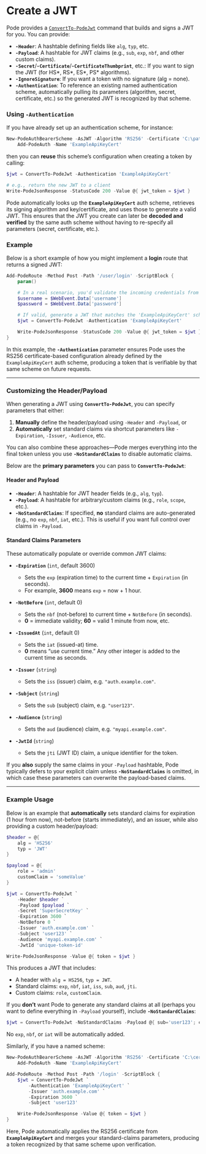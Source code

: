 # Create a JWT

Pode provides a [`ConvertTo-PodeJwt`](../../../../Functions/Authentication/ConvertTo-PodeJwt) command that builds and signs a JWT for you. You can provide:

- **`-Header`**: A hashtable defining fields like `alg`, `typ`, etc.
- **`-Payload`**: A hashtable for JWT claims (e.g., `sub`, `exp`, `nbf`, and other custom claims).
- **`-Secret`**/**`-Certificate`**/**`-CertificateThumbprint`**, etc.: If you want to sign the JWT (for HS*, RS*, ES*, PS* algorithms).
- **`-IgnoreSignature`**: If you want a token with no signature (alg = none).
- **`-Authentication`**: To reference an existing named authentication scheme, automatically pulling its parameters (algorithm, secret, certificate, etc.) so the generated JWT is recognized by that scheme.

### Using `-Authentication`

If you have already set up an authentication scheme, for instance:

```powershell
New-PodeAuthBearerScheme -AsJWT -Algorithm 'RS256' -Certificate 'C:\path\to\cert.pfx' -CertificatePassword (ConvertTo-SecureString "CertPass" -AsPlainText -Force) |
    Add-PodeAuth -Name 'ExampleApiKeyCert'
```

then you can **reuse** this scheme’s configuration when creating a token by calling:

```powershell
$jwt = ConvertTo-PodeJwt -Authentication 'ExampleApiKeyCert'

# e.g., return the new JWT to a client
Write-PodeJsonResponse -StatusCode 200 -Value @{ jwt_token = $jwt }
```

Pode automatically looks up the **`ExampleApiKeyCert`** auth scheme, retrieves its signing algorithm and key/certificate, and uses those to generate a valid JWT. This ensures that the JWT you create can later be **decoded and verified** by the same auth scheme without having to re-specify all parameters (secret, certificate, etc.).

### Example

Below is a short example of how you might implement a **login** route that returns a signed JWT:

```powershell
Add-PodeRoute -Method Post -Path '/user/login' -ScriptBlock {
    param()

    # In a real scenario, you'd validate the incoming credentials from $WebEvent.data
    $username = $WebEvent.Data['username']
    $password = $WebEvent.Data['password']

    # If valid, generate a JWT that matches the 'ExampleApiKeyCert' scheme
    $jwt = ConvertTo-PodeJwt -Authentication 'ExampleApiKeyCert'

    Write-PodeJsonResponse -StatusCode 200 -Value @{ jwt_token = $jwt }
}
```

In this example, the **`-Authentication`** parameter ensures Pode uses the RS256 certificate-based configuration already defined by the `ExampleApiKeyCert` auth scheme, producing a token that is verifiable by that same scheme on future requests.

---

### Customizing the Header/Payload

When generating a JWT using **`ConvertTo-PodeJwt`**, you can specify parameters that either:

1. **Manually** define the header/payload using `-Header` and `-Payload`, or
2. **Automatically** set standard claims via shortcut parameters like `-Expiration`, `-Issuer`, `-Audience`, etc.

You can also combine these approaches—Pode merges everything into the final token unless you use **`-NoStandardClaims`** to disable automatic claims.

Below are the **primary parameters** you can pass to **`ConvertTo-PodeJwt`**:

#### Header and Payload

- **`-Header`**: A hashtable for JWT header fields (e.g., `alg`, `typ`).
- **`-Payload`**: A hashtable for arbitrary/custom claims (e.g., `role`, `scope`, etc.).
- **`-NoStandardClaims`**: If specified, **no** standard claims are auto-generated (e.g., no `exp`, `nbf`, `iat`, etc.). This is useful if you want full control over claims in `-Payload`.

#### Standard Claims Parameters

These automatically populate or override common JWT claims:

- **`-Expiration`** (`int`, default 3600)
  - Sets the `exp` (expiration time) to the current time + `Expiration` (in seconds).
  - For example, **3600** means `exp` = now + 1 hour.

- **`-NotBefore`** (`int`, default 0)
  - Sets the `nbf` (not-before) to current time + `NotBefore` (in seconds).
  - **0** = immediate validity; **60** = valid 1 minute from now, etc.

- **`-IssuedAt`** (`int`, default 0)
  - Sets the `iat` (issued-at) time.
  - **0** means “use current time.” Any other integer is added to the current time as seconds.

- **`-Issuer`** (`string`)
  - Sets the `iss` (issuer) claim, e.g. `"auth.example.com"`.

- **`-Subject`** (`string`)
  - Sets the `sub` (subject) claim, e.g. `"user123"`.

- **`-Audience`** (`string`)
  - Sets the `aud` (audience) claim, e.g. `"myapi.example.com"`.

- **`-JwtId`** (`string`)
  - Sets the `jti` (JWT ID) claim, a unique identifier for the token.

If you **also** supply the same claims in your `-Payload` hashtable, Pode typically defers to your explicit claim unless **`-NoStandardClaims`** is omitted, in which case these parameters can overwrite the payload-based claims.

---

### Example Usage

Below is an example that **automatically** sets standard claims for expiration (1 hour from now), not-before (starts immediately), and an issuer, while also providing a custom header/payload:

```powershell
$header = @{
    alg = 'HS256'
    typ = 'JWT'
}

$payload = @{
    role = 'admin'
    customClaim = 'someValue'
}

$jwt = ConvertTo-PodeJwt `
    -Header $header `
    -Payload $payload `
    -Secret 'SuperSecretKey' `
    -Expiration 3600 `
    -NotBefore 0 `
    -Issuer 'auth.example.com' `
    -Subject 'user123' `
    -Audience 'myapi.example.com' `
    -JwtId 'unique-token-id'

Write-PodeJsonResponse -Value @{ token = $jwt }
```

This produces a JWT that includes:

- A header with `alg = HS256`, `typ = JWT`.
- Standard claims: `exp`, `nbf`, `iat`, `iss`, `sub`, `aud`, `jti`.
- Custom claims: `role`, `customClaim`.

If you **don’t** want Pode to generate any standard claims at all (perhaps you want to define everything in `-Payload` yourself), include **`-NoStandardClaims`**:

```powershell
$jwt = ConvertTo-PodeJwt -NoStandardClaims -Payload @{ sub='user123'; customKey='abc' } -Secret 'SuperSecretKey'
```

No `exp`, `nbf`, or `iat` will be automatically added.

Similarly, if you have a named scheme:

```powershell
New-PodeAuthBearerScheme -AsJWT -Algorithm 'RS256' -Certificate 'C:\cert.pfx' -CertificatePassword (ConvertTo-SecureString "CertPass" -AsPlainText -Force) |
    Add-PodeAuth -Name 'ExampleApiKeyCert'

Add-PodeRoute -Method Post -Path '/login' -ScriptBlock {
    $jwt = ConvertTo-PodeJwt `
        -Authentication 'ExampleApiKeyCert' `
        -Issuer 'auth.example.com' `
        -Expiration 3600 `
        -Subject 'user123'

    Write-PodeJsonResponse -Value @{ token = $jwt }
}
```

Here, Pode automatically applies the RS256 certificate from **`ExampleApiKeyCert`** and merges your standard-claims parameters, producing a token recognized by that same scheme upon verification.
